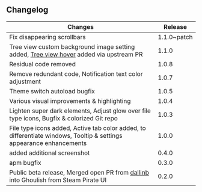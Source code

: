 ## Changelog ##

| Changes | Release |
| -- | -- |
| Fix disappearing scrollbars | 1.1.0~patch |
| Tree view custom background image setting added, [Tree view hover](https://github.com/atom/one-dark-ui/pull/263) added via upstream PR  | 1.1.0 |
| Residual code removed | 1.0.8 |
| Remove redundant code, Notification text color adjustment| 1.0.7 |
| Theme switch autoload bugfix | 1.0.5 |
| Various visual improvements & highlighting | 1.0.4 |
| Lighten super dark elements, Adjust glow over file type icons, Bugfix & colorized Git repo | 1.0.3 |
| File type icons added, Active tab color added, to differentiate windows, Tooltip & settings appearance enhancements | 1.0.0 |
| added additional screenshot | 0.4.0 |
| apm bugfix | 0.3.0 |
| Public beta release, Merged open PR from [dallinb](https://github.com/dallinb) into Ghoulish from Steam Pirate UI | 0.2.0 |
